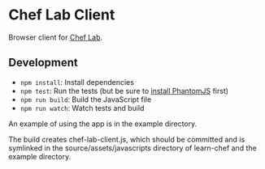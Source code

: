 # Chef Lab Client

Browser client for [Chef Lab](https://github.com/opscode/cheflab).

## Development

* `npm install`: Install dependencies
* `npm test`: Run the tests (but be sure to [install PhantomJS](http://phantomjs.org/download.html) first)
* `npm run build`: Build the JavaScript file
* `npm run watch`: Watch tests and build

An example of using the app is in the example directory.

The build creates chef-lab-client.js, which should be committed and is symlinked
in the source/assets/javascripts directory of learn-chef and the example directory.
